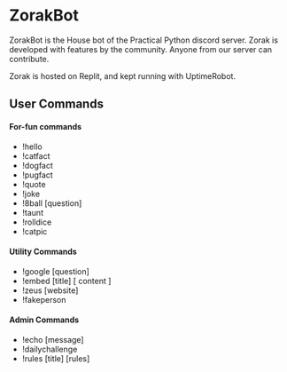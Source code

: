 # ZorakBot

ZorakBot is the House bot of the Practical Python discord server. Zorak is developed with features by the community. Anyone from our server can contribute. 

Zorak is hosted on Replit, and kept running with UptimeRobot. 


## User Commands
#### For-fun commands
- !hello
- !catfact
- !dogfact
- !pugfact
- !quote
- !joke
- !8ball [question]
- !taunt
- !rolldice
- !catpic
#### Utility Commands
- !google [question]
- !embed [title] [ content ]  
- !zeus [website]
- !fakeperson
#### Admin Commands
- !echo [message]
- !dailychallenge
- !rules [title] [rules]

